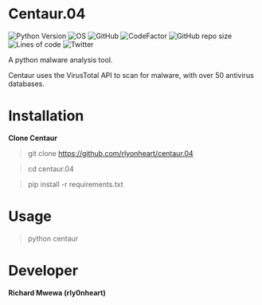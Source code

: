 # Centaur.04

![Python Version](https://img.shields.io/badge/python-3.x-blue?style=flat&logo=python)
![OS](https://img.shields.io/badge/OS-GNU%2FLinux-red?style=flat&logo=linux)
![GitHub](https://img.shields.io/github/license/rlyonheart/centaur.04?style=flat)
![CodeFactor](https://www.codefactor.io/repository/github/rlyonheart/centaur.04/badge)
![GitHub repo size](https://img.shields.io/github/repo-size/rlyonheart/centaur.04)
![Lines of code](https://img.shields.io/tokei/lines/github/rlyonheart/centaur.04)
![Twitter](https://img.shields.io/twitter/follow/rly0nheart?&style=flat&logo=twitter)

A python malware analysis tool.

Centaur uses the VirusTotal API to scan for malware, with over 50 antivirus databases.

# Installation

**Clone Centaur**

> git clone https://github.com/rlyonheart/centaur.04

> cd centaur.04

> pip install -r requirements.txt

# Usage

> python centaur

# Developer

**Richard Mwewa (rly0nheart)**


